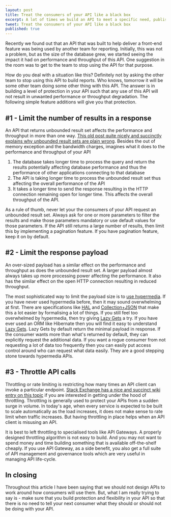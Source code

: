 ```yaml
---
layout: post
title: Treat the consumers of your API like a black box
excerpt: A lot of times we build an API to meet a specific need, publish those APIs and then expect the consumers to use the API for that specific purpose. This may work when both API producers and consumers are the same team. But the moment API consumption goes outside of the team, it becomes difficult to dictate how the consumers must use the API. It is best not to make any assumptions around that. 
tweet: Treat the consumers of your API like a black box
published: true
---
```


Recently we found out that an API that was built to help deliver a front-end feature was being used by another team for reporting. Initially, this was not a problem, but as the size of the database grew, we started seeing the impact it had on performance and throughput of this API. One suggestion in the room was to get to the team to stop using the API for that purpose. 

How do you deal with a situation like this? Definitely not by asking the other team to stop using this API to build reports. Who knows, tomorrow it will be some other team doing some other thing with this API. The answer is in building a level of protection in your API such that any use of this API will not result in unwanted performance or throughput degradation. The following simple feature additions will give you that protection. 

## #1 - Limit the number of results in a response

An API that returns unbounded result set affects the performance and throughput in more than one way. [This old post quite nicely and succinctly explains why unbounded result sets are plain wrong](https://ayende.com/blog/4785/what-am-i-so-hung-up-on-unbounded-result-set). Besides the out of memory exception and the bandwidth charges, imagines what it does to the performance and throughput of your API

1. The database takes longer time to process the query and return the results potentially affecting database performance and thus the performance of other applications connecting to that database
2. The API is taking longer time to process the unbounded result set thus affecting the overall performance of the API
3. It takes a longer time to send the response resulting in the HTTP connection remaining open for longer time. This affects the overall throughput of the API.

As a rule of thumb, never let your the consumers of your API request an unbounded result set. Always ask for one or more parameters to filter the results and make those parameters mandatory or use default values for those parameters. If the API still returns a large number of results, then limit this by implementing a pagination feature. If you have pagination feature, keep it on by default.  

## #2 - Limit the response payload
An over-sized payload has a similar effect on the performance and throughput as does the unbounded result set. A larger payload almost always takes up more processing power affecting the performance. It also has the similar effect on the open HTTP connection resulting in reduced throughput. 

The most sophisticated way to limit the payload size is to [use hypermedia](https://martinfowler.com/articles/richardsonMaturityModel.html#level3). If you have never used hypermedia before, then it may sound overwhelming at first. There are specifications like [HAL](https://tools.ietf.org/html/draft-kelly-json-hal-08) and [Collection+JSON](http://amundsen.com/media-types/collection/) that make this a lot easier by formalising a lot of things. If you still feel too overwhelmed by hypermedia, then try giving [Lazy Gets](http://chatekar.com/take-your-hypermedia-api-to-the-next-level-by-using-lazy-gets/) a try. If you have ever used an ORM like Hibernate then you will find it easy to understand [Lazy Gets](http://chatekar.com/take-your-hypermedia-api-to-the-next-level-by-using-lazy-gets/). Lazy Gets by default return the minimal payload in response. If the consumer wants more than what's returned by default, they can explicitly request the additional data. If you want a rogue consumer from not requesting a lot of data too frequently then you can easily put access control around who can request what data easily.  They are a good stepping stone towards hypermedia APIs. 

## #3 - Throttle API calls

Throttling or rate limiting is restricting how many times an API client can invoke a particular endpoint. [Stack Exchange has a nice and succinct wiki entry on this topic](https://api.stackexchange.com/docs/throttle) if you are interested in getting under the hood of throttling. Throttling is generally used to protect your APIs from a sudden surge in volume. In today's age, when every service is expected to be built to scale automatically as the load increases, it does not make sense to rate limit when traffic increases. But having throttling in place helps when an API client is misusing an API. 

It is best to left throttling to specialised tools like API Gateways. A properly designed throttling algorithm is not easy to build. And you may not want to spend money and time building something that is available off-the-shelf cheaply. If you use API Gateway, as a side benefit, you also get a full suite of API management and governance tools which are very useful in managing API life-cycle. 

## In closing
Throughout this article I have been saying that we should not design APIs to work around how consumers will use them. But, what I am really trying to say is - make sure that you build protection and flexibility in your API so that there is no need to tell your next consumer what they should or should not be doing with your API. 
